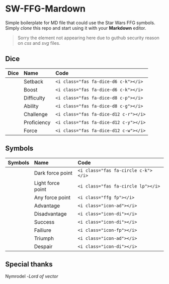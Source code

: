 <link rel="stylesheet" type="text/css" href="./icons/css/icons.min.css"/>

# SW-FFG-Mardown
Simple boilerplate for MD file that could use the Star Wars FFG symbols.   
Simply _clone_ this repo and start using it with your __Markdown__ editor.
> Sorry the element not appearing here due to guthub security reason on _css_ and _svg_ files.

## Dice

| Dice | Name | Code |
|:----:|:-----|:---|
| <i class="fas fa-dice-d6 c-k"></i> | Setback | `<i class="fas fa-dice-d6 c-k"></i>` |
| <i class="fas fa-dice-d6 c-b"></i> | Boost | `<i class="fas fa-dice-d6 c-k"></i>` |
| <i class="fas fa-dice-d8 c-p"></i> | Difficulty | `<i class="fas fa-dice-d8 c-p"></i>` |
| <i class="fas fa-dice-d8 c-g"></i> | Ability | `<i class="fas fa-dice-d8 c-g"></i>` |
| <i class="fas fa-dice-d12 c-r"></i> | Challenge | `<i class="fas fa-dice-d12 c-r"></i>` |
| <i class="fas fa-dice-d12 c-y"></i> | Proficiency | `<i class="fas fa-dice-d12 c-y"></i>` |
| <i class="fas fa-dice-d12 c-w"></i> | Force | `<i class="fas fa-dice-d12 c-w"></i>` |


## Symbols

| Symbols | Name | Code |
|:----:|:-----|:---|
| <i class="fas fa-circle c-k"></i> | Dark force point | `<i class="fas fa-circle c-k"></i>` |
| <i class="fas fa-circle lp"></i> | Light force point | `<i class="fas fa-circle lp"></i>` |
| <i class="ffg fp"></i> | Any force point | `<i class="ffg fp"></i>` |
| <i class="icon-ad"></i> | Advantage | `<i class="icon-ad"></i>` |
| <i class="icon-di"></i> | Disadvantage | `<i class="icon-di"></i>` |
| <i class="icon-su"></i> | Success | `<i class="icon-di"></i>` |
| <i class="icon-fa"></i> | Failiure | `<i class="icon-fp"></i>` |
| <i class="icon-tr"></i> | Triumph | `<i class="icon-ad"></i>` |
| <i class="icon-de"></i> | Despair | `<i class="icon-di"></i>` |

## Special thanks
Nymrodel -_Lord of vector_
